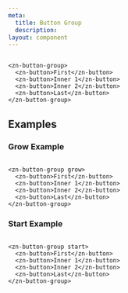 ```yaml
---
meta:
  title: Button Group
  description:
layout: component
---
```


```html:preview

<zn-button-group>
  <zn-button>First</zn-button>
  <zn-button>Inner 1</zn-button>
  <zn-button>Inner 2</zn-button>
  <zn-button>Last</zn-button>
</zn-button-group>
```

## Examples

### Grow Example

```html:preview

<zn-button-group grow>
  <zn-button>First</zn-button>
  <zn-button>Inner 1</zn-button>
  <zn-button>Inner 2</zn-button>
  <zn-button>Last</zn-button>
</zn-button-group>
```

### Start Example

```html:preview

<zn-button-group start>
  <zn-button>First</zn-button>
  <zn-button>Inner 1</zn-button>
  <zn-button>Inner 2</zn-button>
  <zn-button>Last</zn-button>
</zn-button-group>
```
